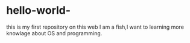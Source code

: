 # hello-world-
this is my first repository on this web
I am a fish,I want to learning more knowlage about OS and programming.
